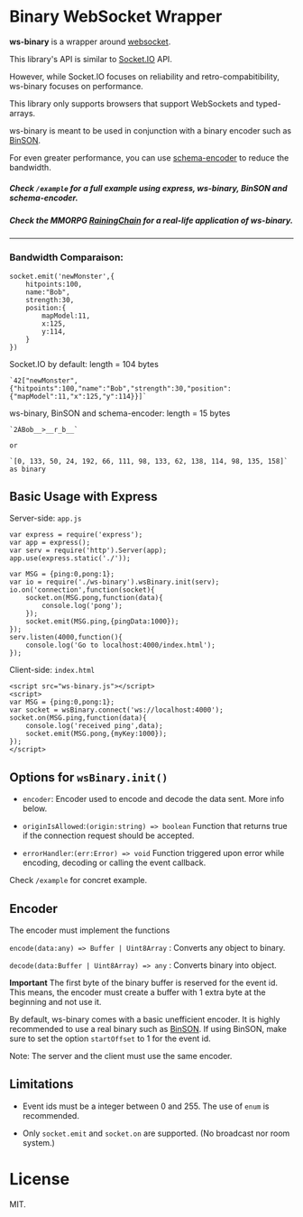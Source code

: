 Binary WebSocket Wrapper
==================================================

**ws-binary** is a wrapper around [websocket](https://www.npmjs.com/package/websocket).

This library's API is similar to [Socket.IO](http://socket.io/) API.

However, while Socket.IO focuses on reliability and retro-compabitibility, ws-binary focuses on performance.

This library only supports browsers that support WebSockets and typed-arrays.

ws-binary is meant to be used in conjunction with a binary encoder such as [BinSON](https://github.com/RainingChain/BinSON). 

For even greater performance, you can use [schema-encoder](https://github.com/RainingChain/schema-encoder) to reduce the bandwidth.

##### Check `/example` for a full example using express, ws-binary, BinSON and schema-encoder.

##### Check the MMORPG [RainingChain](http://rainingchain.com/) for a real-life application of ws-binary. 

---

### Bandwidth Comparaison:

	socket.emit('newMonster',{
		hitpoints:100,
		name:"Bob",
		strength:30,
		position:{
			mapModel:11,
			x:125,
			y:114,
		}		
	})
	
Socket.IO by default: length = 104 bytes

	`42["newMonster",{"hitpoints":100,"name":"Bob","strength":30,"position":{"mapModel":11,"x":125,"y":114}}]`

ws-binary, BinSON and schema-encoder: length = 15 bytes

	`2ÀBob__>__r_b__` 
	
	or 
	
	`[0, 133, 50, 24, 192, 66, 111, 98, 133, 62, 138, 114, 98, 135, 158]` as binary



## Basic Usage with Express

Server-side: `app.js`
	
	var express = require('express');
	var app = express();
	var serv = require('http').Server(app);
	app.use(express.static('./'));
	
	var MSG = {ping:0,pong:1};
	var io = require('./ws-binary').wsBinary.init(serv); 
	io.on('connection',function(socket){
		socket.on(MSG.pong,function(data){
			console.log('pong');
		});
		socket.emit(MSG.ping,{pingData:1000});
	});
	serv.listen(4000,function(){
		console.log('Go to localhost:4000/index.html');
	});
	
	

Client-side: `index.html`

	<script src="ws-binary.js"></script>
	<script>
	var MSG = {ping:0,pong:1};
	var socket = wsBinary.connect('ws://localhost:4000'); 
	socket.on(MSG.ping,function(data){
		console.log('received ping',data);
		socket.emit(MSG.pong,{myKey:1000});
	});
	</script>
	


## Options for `wsBinary.init()`

- `encoder`: Encoder used to encode and decode the data sent. More info below.

- `originIsAllowed`:`(origin:string) => boolean` Function that returns true if the connection request should be accepted.

- `errorHandler`:`(err:Error) => void` Function triggered upon error while encoding, decoding or calling the event callback.

Check `/example` for concret example.


## Encoder

The encoder must implement the functions

`encode(data:any) => Buffer | Uint8Array` : Converts any object to binary. 

`decode(data:Buffer | Uint8Array) => any` : Converts binary into object.

**Important** The first byte of the binary buffer is reserved for the event id.
This means, the encoder must create a buffer with 1 extra byte at the beginning and not use it.

By default, ws-binary comes with a basic unefficient encoder. It is highly recommended to use a real binary such as [BinSON](https://github.com/RainingChain/BinSON). If using BinSON, make sure to set the option `startOffset` to 1 for the event id.

Note: The server and the client must use the same encoder.


## Limitations

- Event ids must be a integer between 0 and 255. The use of `enum` is recommended.

- Only `socket.emit` and `socket.on` are supported. (No broadcast nor room system.)

	
# License

MIT.


